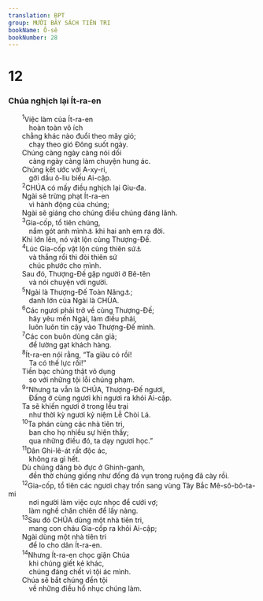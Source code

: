 ```yaml
---
translation: BPT
group: MƯỜI BẢY SÁCH TIÊN TRI
bookName: Ô-sê 
bookNumber: 28
---
```


<div class="title"><h1>12</h1><h3>Chúa nghịch lại Ít-ra-en</h3></div>
<span class="verse os_12_1">  <sup>1</sup>Việc làm của Ít-ra-en<br/>   hoàn toàn vô ích<br/>  chẳng khác nào đuổi theo mây gió;<br/>   chạy theo gió Đông suốt ngày.<br/>  Chúng càng ngày càng nói dối<br/>   càng ngày càng làm chuyện hung ác.<br/>  Chúng kết ước với A-xy-ri,<br/>   gởi dầu ô-liu biếu Ai-cập.<br/></span>
<span class="verse os_12_2">  <sup>2</sup>CHÚA có mấy điều nghịch lại Giu-đa.<br/>  Ngài sẽ trừng phạt Ít-ra-en<br/>   vì hành động của chúng;<br/>  Ngài sẽ giáng cho chúng điều chúng đáng lãnh.<br/></span>
<span class="verse os_12_3">  <sup>3</sup>Gia-cốp, tổ tiên chúng,<br/>   nắm gót anh mình<a data-toggle="tooltip" data-placement="bottom" title="Đây là một lối chơi chữ. “Gia-cốp” nghĩa là “nắm gót.”">⚓</a> khi hai anh em ra đời.<br/>  Khi lớn lên, nó vật lộn cùng Thượng-Đế.<br/></span>
<span class="verse os_12_4">  <sup>4</sup>Lúc Gia-cốp vật lộn cùng thiên sứ<a data-toggle="tooltip" data-placement="bottom" title="Xem Sáng 32:22-28.">⚓</a><br/>   và thắng rồi thì đòi thiên sứ<br/>   chúc phước cho mình.<br/>  Sau đó, Thượng-Đế gặp người ở Bê-tên<br/>   và nói chuyện với người.<br/></span>
<span class="verse os_12_5">  <sup>5</sup>Ngài là Thượng-Đế Toàn Năng<a data-toggle="tooltip" data-placement="bottom" title="Nguyên văn, “Gia-vê” nghĩa là Thượng Đế Vạn quân.">⚓</a>;<br/>   danh lớn của Ngài là CHÚA.<br/></span>
<span class="verse os_12_6">  <sup>6</sup>Các ngươi phải trở về cùng Thượng-Đế;<br/>   hãy yêu mến Ngài, làm điều phải,<br/>   luôn luôn tin cậy vào Thượng-Đế mình.<br/></span>
<span class="verse os_12_7">  <sup>7</sup>Các con buôn dùng cân giả;<br/>   để lường gạt khách hàng.<br/></span>
<span class="verse os_12_8">  <sup>8</sup>Ít-ra-en nói rằng, “Ta giàu có rồi!<br/>   Ta có thế lực rồi!”<br/>  Tiền bạc chúng thật vô dụng<br/>   so với những tội lỗi chúng phạm.<br/></span>
<span class="verse os_12_9">  <sup>9</sup>“Nhưng ta vẫn là CHÚA, Thượng-Đế ngươi,<br/>   Đấng ở cùng ngươi khi ngươi ra khỏi Ai-cập.<br/>  Ta sẽ khiến ngươi ở trong lều trại<br/>   như thời kỳ ngươi kỷ niệm Lễ Chòi Lá.<br/></span>
<span class="verse os_12_10">  <sup>10</sup>Ta phán cùng các nhà tiên tri,<br/>   ban cho họ nhiều sự hiện thấy;<br/>   qua những điều đó, ta dạy ngươi học.”<br/></span>
<span class="verse os_12_11">  <sup>11</sup>Dân Ghi-lê-át rất độc ác,<br/>   không ra gì hết.<br/>  Dù chúng dâng bò đực ở Ghinh-ganh,<br/>   đền thờ chúng giống như đống đá vụn trong ruộng đã cày rồi.<br/></span>
<span class="verse os_12_12">  <sup>12</sup>Gia-cốp, tổ tiên các ngươi chạy trốn sang vùng Tây Bắc Mê-sô-bô-ta-mi<br/>   nơi người làm việc cực nhọc để cưới vợ;<br/>   làm nghề chăn chiên để lấy nàng.<br/></span>
<span class="verse os_12_13">  <sup>13</sup>Sau đó CHÚA dùng một nhà tiên tri,<br/>   mang con cháu Gia-cốp ra khỏi Ai-cập;<br/>  Ngài dùng một nhà tiên tri<br/>   để lo cho dân Ít-ra-en.<br/></span>
<span class="verse os_12_14">  <sup>14</sup>Nhưng Ít-ra-en chọc giận Chúa<br/>   khi chúng giết kẻ khác,<br/>   chúng đáng chết vì tội ác mình.<br/>  Chúa sẽ bắt chúng đền tội<br/>   về những điều hổ nhục chúng làm.<br/></span>
